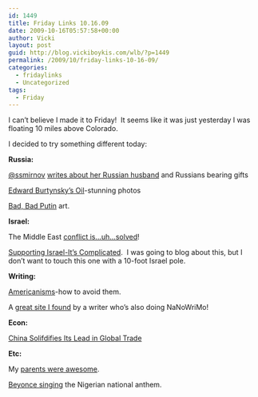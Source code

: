 ```yaml
---
id: 1449
title: Friday Links 10.16.09
date: 2009-10-16T05:57:58+00:00
author: Vicki
layout: post
guid: http://blog.vickiboykis.com/wlb/?p=1449
permalink: /2009/10/friday-links-10-16-09/
categories:
  - fridaylinks
  - Uncategorized
tags:
  - Friday
---
```

I can&#8217;t believe I made it to Friday!  It seems like it was just yesterday I was floating 10 miles above Colorado.

I decided to try something different today:

**Russia:**

[@ssmirnov](http://www.twitter.com/ssmirnov) [writes about her Russian husband](http://ssmirnov.wordpress.com/2009/08/24/russians-bearing-gifts/) and Russians bearing gifts
  
[Edward Burtynsky&#8217;s Oil](http://www.foreignpolicy.com/articles/2009/10/09/edward_burtynskys_oil?page=0,1)-stunning photos
  
[Bad, Bad Putin](http://readrussia.com/blog/art/00260/) art.

**Israel:**

The Middle East [conflict is&#8230;uh&#8230;solved](http://news.bbc.co.uk/2/hi/middle_east/8297599.stm)!
  
[Supporting Israel-It&#8217;s Complicated](http://www.forward.com/articles/114180/).  I was going to blog about this, but I don&#8217;t want to touch this one with a 10-foot Israel pole.

**Writing:**

[Americanisms](http://www.economist.com/research/styleGuide/index.cfm?page=673931)-how to avoid them.
  
A [great site I found](http://www.inkygirl.com/) by a writer who&#8217;s also doing NaNoWriMo!

**Econ:**

[China Solifdifies Its Lead in Global Trade](http://www.nytimes.com/2009/10/14/business/global/14chinatrade.html?hp)

**Etc:**

My [parents were awesome](http://myparentswereawesome.tumblr.com/).
  
[Beyonce singing](http://www.youtube.com/watch?v=Wdd0YLvYYhk) the Nigerian national anthem.